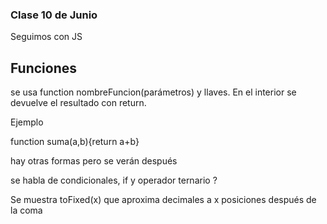 ### Clase 10 de Junio

Seguimos con JS

## Funciones
se usa function nombreFuncion(parámetros) y llaves. En el interior se devuelve el resultado con return.

Ejemplo

function suma(a,b){return a+b}

hay otras formas pero se verán después

se habla de condicionales, if y operador ternario ?

Se muestra toFixed(x) que aproxima decimales a x posiciones después de la coma


